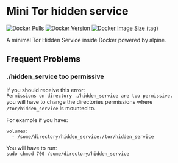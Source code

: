 # Mini Tor hidden service

[![Docker Pulls](https://img.shields.io/docker/pulls/craumix/mini-tor-hs)](https://hub.docker.com/r/craumix/mini-tor-hs)
[![Docker Version](https://img.shields.io/docker/v/craumix/mini-tor-hs)](https://hub.docker.com/r/craumix/mini-tor-hs)
[![Docker Image Size (tag)](https://img.shields.io/docker/image-size/craumix/mini-tor-hs/latest)](https://hub.docker.com/r/craumix/mini-tor-hs)

A minimal Tor Hidden Service inside Docker powered by alpine.  

## Frequent Problems

### ./hidden_service too permissive

If you should receive this error:  
`Permissions on directory ./hidden_service are too permissive.`  
you will have to change the directories permissions where `/tor/hidden_service` is mounted to.  
  
For example if you have:  

```plain
volumes:  
  - /some/directory/hidden_service:/tor/hidden_service
```

You will have to run:  
`sudo chmod 700 /some/directory/hidden_service`
